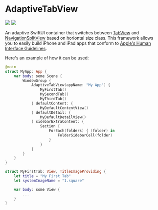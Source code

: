 # AdaptiveTabView

[![](https://img.shields.io/endpoint?url=https%3A%2F%2Fswiftpackageindex.com%2Fapi%2Fpackages%2Fmpdifran%2FAdaptiveTabView%2Fbadge%3Ftype%3Dswift-versions)](https://swiftpackageindex.com/mpdifran/AdaptiveTabView)
[![](https://img.shields.io/endpoint?url=https%3A%2F%2Fswiftpackageindex.com%2Fapi%2Fpackages%2Fmpdifran%2FAdaptiveTabView%2Fbadge%3Ftype%3Dplatforms)](https://swiftpackageindex.com/mpdifran/AdaptiveTabView)

An adaptive SwiftUI container that switches between [TabView](https://developer.apple.com/design/human-interface-guidelines/components/navigation-and-search/tab-bars) and [NavigationSplitView](https://developer.apple.com/design/human-interface-guidelines/components/layout-and-organization/split-views) based on horiontal size class. This framework allows you to easily build iPhone and iPad apps that conform to [Apple's Human Interface Guidelines](https://developer.apple.com/design/).

Here's an example of how it can be used:

```swift
@main
struct MyApp: App {
    var body: some Scene {
        WindowGroup {
            AdaptiveTabView(appName: "My App") {
                MyFirstTab()
                MySecondTab()
                MyThirdTab()
            } defaultContent: {
                MyDefaultContentView()
            } defaultDetail: {
                MyDefaultDetailView()
            } sidebarExtraContent: {
                Section {
                    ForEach(folders) { (folder) in
                        FolderSidebarCell(folder)
                    }
                }   
            }
        }
    }
}
```

```swift
struct MyFirstTab: View, TitleImageProviding {
    let title = "My First Tab"
    let systemImageName = "1.square"

    var body: some View {
        ...
    }
}
```
